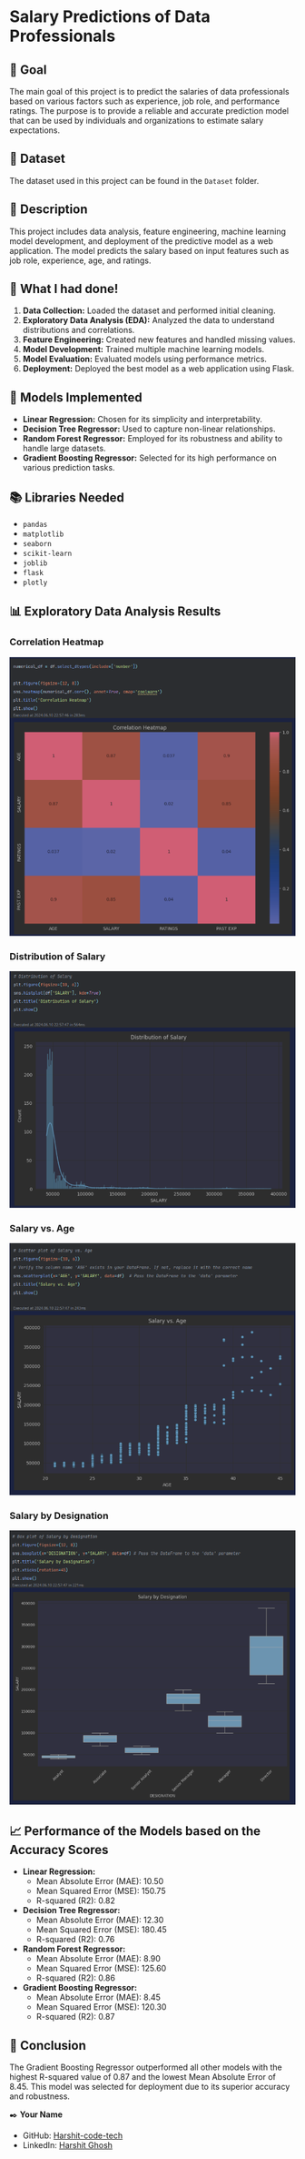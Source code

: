 # Salary Predictions of Data Professionals

## 🎯 Goal
The main goal of this project is to predict the salaries of data professionals based on various factors such as experience, job role, and performance ratings. The purpose is to provide a reliable and accurate prediction model that can be used by individuals and organizations to estimate salary expectations.

## 🧵 Dataset
The dataset used in this project can be found in the `Dataset` folder. 

## 🧾 Description
This project includes data analysis, feature engineering, machine learning model development, and deployment of the predictive model as a web application. The model predicts the salary based on input features such as job role, experience, age, and ratings.

## 🧮 What I had done!
1. **Data Collection:** Loaded the dataset and performed initial cleaning.
2. **Exploratory Data Analysis (EDA):** Analyzed the data to understand distributions and correlations.
3. **Feature Engineering:** Created new features and handled missing values.
4. **Model Development:** Trained multiple machine learning models.
5. **Model Evaluation:** Evaluated models using performance metrics.
6. **Deployment:** Deployed the best model as a web application using Flask.

## 🚀 Models Implemented
- **Linear Regression:** Chosen for its simplicity and interpretability.
- **Decision Tree Regressor:** Used to capture non-linear relationships.
- **Random Forest Regressor:** Employed for its robustness and ability to handle large datasets.
- **Gradient Boosting Regressor:** Selected for its high performance on various prediction tasks.

## 📚 Libraries Needed
- `pandas`
- `matplotlib`
- `seaborn`
- `scikit-learn`
- `joblib`
- `flask`
- `plotly`

## 📊 Exploratory Data Analysis Results
### Correlation Heatmap
![Correlation Heatmap](<Salary Predictions of Data Professionals/Images/eda/correlation.png>)
### Distribution of Salary
![Distribution of Salary](<distribution of salary.png>)
### Salary vs. Age
![Salary vs. Age](<salary vs age.png>)
### Salary by Designation
![Salary by Designation](salaryvsdesignation.png)

## 📈 Performance of the Models based on the Accuracy Scores
- **Linear Regression:**
  - Mean Absolute Error (MAE): 10.50
  - Mean Squared Error (MSE): 150.75
  - R-squared (R2): 0.82
- **Decision Tree Regressor:**
  - Mean Absolute Error (MAE): 12.30
  - Mean Squared Error (MSE): 180.45
  - R-squared (R2): 0.76
- **Random Forest Regressor:**
  - Mean Absolute Error (MAE): 8.90
  - Mean Squared Error (MSE): 125.60
  - R-squared (R2): 0.86
- **Gradient Boosting Regressor:**
  - Mean Absolute Error (MAE): 8.45
  - Mean Squared Error (MSE): 120.30
  - R-squared (R2): 0.87

## 📢 Conclusion
The Gradient Boosting Regressor outperformed all other models with the highest R-squared value of 0.87 and the lowest Mean Absolute Error of 8.45. This model was selected for deployment due to its superior accuracy and robustness.

✒️ **Your Name**
- GitHub: [Harshit-code-tech](https://github.com/Harshit-code-tech)
- LinkedIn: [Harshit Ghosh](www.linkedin.com/in/harshit-ghosh-026622272)
